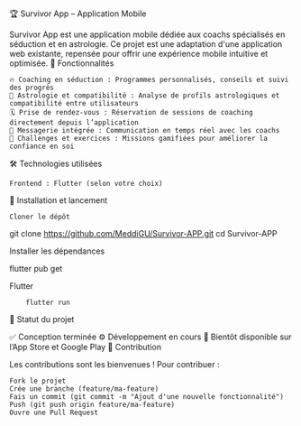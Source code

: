 🏆 Survivor App – Application Mobile

Survivor App est une application mobile dédiée aux coachs spécialisés en séduction et en astrologie. Ce projet est une adaptation d'une application web existante, repensée pour offrir une expérience mobile intuitive et optimisée.
📱 Fonctionnalités

    🔥 Coaching en séduction : Programmes personnalisés, conseils et suivi des progrès
    🔮 Astrologie et compatibilité : Analyse de profils astrologiques et compatibilité entre utilisateurs
    🗓️ Prise de rendez-vous : Réservation de sessions de coaching directement depuis l’application
    📩 Messagerie intégrée : Communication en temps réel avec les coachs
    🎯 Challenges et exercices : Missions gamifiées pour améliorer la confiance en soi

🛠️ Technologies utilisées

    Frontend : Flutter (selon votre choix)

🚀 Installation et lancement

    Cloner le dépôt

git clone https://github.com/MeddiGU/Survivor-APP.git
cd Survivor-APP

Installer les dépendances

flutter pub get

Flutter

        flutter run

📌 Statut du projet

✅ Conception terminée
⚙️ Développement en cours
🚀 Bientôt disponible sur l’App Store et Google Play
🤝 Contribution

Les contributions sont les bienvenues ! Pour contribuer :

    Fork le projet
    Crée une branche (feature/ma-feature)
    Fais un commit (git commit -m "Ajout d'une nouvelle fonctionnalité")
    Push (git push origin feature/ma-feature)
    Ouvre une Pull Request

